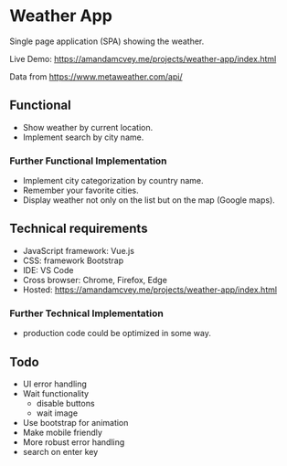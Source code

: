 # Weather App

Single page application (SPA) showing the weather.

Live Demo: <https://amandamcvey.me/projects/weather-app/index.html>

Data from <https://www.metaweather.com/api/>

## Functional

- Show weather by current location.
- Implement search by city name.

### Further Functional Implementation

- Implement city categorization by country name.
- Remember your favorite cities.
- Display weather not only on the list but on the map (Google maps).

## Technical requirements

- JavaScript framework: Vue.js
- CSS: framework Bootstrap
- IDE: VS Code
- Cross browser: Chrome, Firefox, Edge
- Hosted: <https://amandamcvey.me/projects/weather-app/index.html>

### Further Technical Implementation

- production code could be optimized in some way.

## Todo

- UI error handling
- Wait functionality
  - disable buttons
  - wait image
- Use bootstrap for animation
- Make mobile friendly
- More robust error handling
- search on enter key
